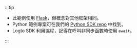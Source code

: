 :::tip

- 此範例使用 [Flask](https://flask.palletsprojects.com/en/2.3.x/)，但概念對其他框架相同。
- Python 範例專案可在我們的 [Python SDK repo](https://github.com/logto-io/python/tree/master/samples) 中找到。
- Logto SDK 利用協程，記得在呼叫非同步函數時使用 `await`。

:::
